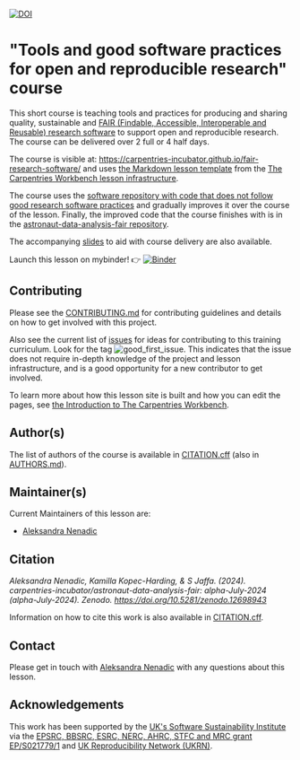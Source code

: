 [![DOI](https://zenodo.org/badge/699755985.svg)](https://zenodo.org/doi/10.5281/zenodo.12666088)

# "Tools and good software practices for open and reproducible research" course

This short course is teaching tools and practices for producing and sharing quality, 
sustainable and [FAIR (Findable, Accessible, Interoperable and Reusable) research software](https://www.nature.com/articles/s41597-022-01710-x)
to support open and reproducible research. 
The course can be delivered over 2 full or 4 half days.

The course is visible at: https://carpentries-incubator.github.io/fair-research-software/ and uses [the Markdown lesson template][workbench-markdown-template] from the [The Carpentries Workbench lesson infrastructure][sandpaper-documentation].

The course uses the [software repository with code that does not follow good research software practices](https://github.com/carpentries-incubator/astronaut-data-analysis-not-so-good) 
and gradually improves it over the course of the lesson. Finally, the improved code that the course finishes with is in the [astronaut-data-analysis-fair repository](https://github.com/carpentries-incubator/astronaut-data-analysis-fair).

The accompanying [slides](https://docs.google.com/presentation/d/1KahaD7EGxJWXaCDKWAG6Wva4a9zo9Lp-qFyyofgM0vw/edit?usp=sharing) to aid with course delivery are also available.

Launch this lesson on mybinder! 👉 [![Binder](https://mybinder.org/badge_logo.svg)](https://mybinder.org/v2/gh/carpentries-incubator/fair-research-software/HEAD?urlpath=rstudio)

## Contributing

Please see the [CONTRIBUTING.md](CONTRIBUTING.md) for contributing guidelines and details on how to get involved with this project.

Also see the current list of [issues](https://github.com/softwaresaved/fair-research-software/issues)
for ideas for contributing to this training curriculum. Look for the tag ![good_first_issue](https://img.shields.io/badge/-good%20first%20issue-gold.svg).
This indicates that the issue does not require in-depth knowledge of the project
and lesson infrastructure,
and is a good opportunity for a new contributor to get involved.

To learn more about how this lesson site is built and how you can edit the pages, see [the Introduction to The Carpentries Workbench](https://carpentries.github.io/sandpaper-docs/).

## Author(s)

The list of authors of the course is available in [CITATION.cff](CITATION.cff) (also in [AUTHORS.md](AUTHORS.md)).

## Maintainer(s)

Current Maintainers of this lesson are:

* [Aleksandra Nenadic](https://github.com/anenadic)

## Citation

*Aleksandra Nenadic, Kamilla Kopec-Harding, & S Jaffa. (2024). carpentries-incubator/astronaut-data-analysis-fair: alpha-July-2024 (alpha-July-2024). Zenodo. https://doi.org/10.5281/zenodo.12698943*

Information on how to cite this work is also available in [CITATION.cff](CITATION.cff).

## Contact

Please get in touch with [Aleksandra Nenadic](a.nenadic@software.ac.uk) with any questions about this lesson.

## Acknowledgements

This work has been supported by the [UK's Software Sustainability Institute][ssi] via the [EPSRC, BBSRC, ESRC, NERC, AHRC, STFC and MRC grant EP/S021779/1](https://gow.epsrc.ukri.org/NGBOViewGrant.aspx?GrantRef=EP/S021779/1)
and [UK Reproducibility Network (UKRN)](https://www.ukrn.org/).


[sandpaper-documentation]: https://carpentries.github.io/sandpaper-docs/
[workbench-markdown-template]: https://github.com/carpentries/workbench-template-md/
[ssi]: https:/www.software.ac.uk
[ukrn]: https://www.ukrn.org/
